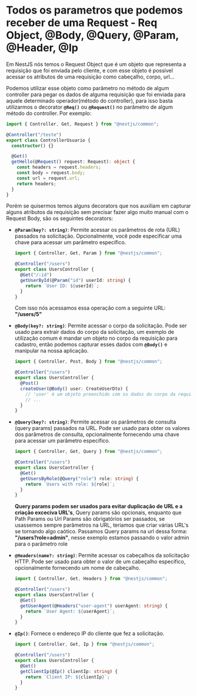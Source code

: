 # Todos os parametros que podemos receber de uma Request - Req Object, @Body, @Query, @Param, @Header, @Ip

Em NestJS nós temos o Request Object que é um objeto que representa a requisição que foi enviada pelo cliente, e com esse objeto é possível acessar os atributos de uma requisição como cabeçalho, corpo, url...

Podemos utilizar esse objeto como parâmetro no método de algum controller para pegar os dados de alguma requisição que foi enviada para aquele determinado operador(método do controller), para isso basta utilizarmos o decorator **`@Req()`** ou **`@Request()`** no parâmetro de algum método do controller. Por exemplo:

```typescript
import { Controller, Get, Request } from "@nestjs/common";

@Controller("/teste")
export class ControllerUsuario {
  constructor() {}

  @Get()
  getHello(@Request() request: Request): object {
    const headers = request.headers;
    const body = request.body;
    const url = request.url;
    return headers;
  }
}
```

Porém se quisermos temos alguns decorators que nos auxiliam em capturar alguns atributos da requisição sem precisar fazer algo muito manual com o Request Body, são os seguintes decorators:

- **`@Param(key?: string)`**: Permite acessar os parâmetros de rota (URL) passados na solicitação. Opcionalmente, você pode especificar uma chave para acessar um parâmetro específico.

  ```typescript
  import { Controller, Get, Param } from "@nestjs/common";

  @Controller("/users")
  export class UsersController {
    @Get("/:id")
    getUserById(@Param("id") userId: string) {
      return `User ID: ${userId}`;
    }
  }
  ```

  Com isso nós acessamos essa operação com a seguinte URL: **"/users/5"**

- **`@Body(key?: string)`**: Permite acessar o corpo da solicitação. Pode ser usado para extrair dados do corpo da solicitação, um exemplo de utilização comum é mandar um objeto no corpo da requisição para cadastro, então podemos capturar esses dados com **`@Body()`** e manipular na nossa aplicação.

  ```typescript
  import { Controller, Post, Body } from "@nestjs/common";

  @Controller("/users")
  export class UsersController {
    @Post()
    createUser(@Body() user: CreateUserDto) {
      // 'user' é um objeto preenchido com os dados do corpo da requisição
      // ...
    }
  }
  ```

- **`@Query(key?: string)`**: Permite acessar os parâmetros de consulta (query params) passados na URL. Pode ser usado para obter os valores dos parâmetros de consulta, opcionalmente fornecendo uma chave para acessar um parâmetro específico.

  ```typescript
  import { Controller, Get, Query } from "@nestjs/common";

  @Controller("/users")
  export class UsersController {
    @Get()
    getUsersByRole(@Query("role") role: string) {
      return `Users with role: ${role}`;
    }
  }
  ```

  **Query params podem ser usados para evitar duplicação de URL e a criação exceciva URL's**, Query params são opcionais, enquanto que Path Params ou Url Params são obrigatórios ser passados, se usassemos sempre parâmetros na URL, teriamos que criar várias URL's se tornando algo caótico. Passamos Query params na url dessa forma: **"/users?role=admin"**, nesse exemplo estamos passando o valor admin para o parâmetro role

- **`@Headers(name?: string)`**: Permite acessar os cabeçalhos da solicitação HTTP. Pode ser usado para obter o valor de um cabeçalho específico, opcionalmente fornecendo um nome de cabeçalho.

  ```typescript
  import { Controller, Get, Headers } from "@nestjs/common";

  @Controller("/users")
  export class UsersController {
    @Get()
    getUserAgent(@Headers("user-agent") userAgent: string) {
      return `User Agent: ${userAgent}`;
    }
  }
  ```

- **`@Ip()`**: Fornece o endereço IP do cliente que fez a solicitação.

  ```typescript
  import { Controller, Get, Ip } from "@nestjs/common";

  @Controller("/users")
  export class UsersController {
    @Get()
    getClientIp(@Ip() clientIp: string) {
      return `Client IP: ${clientIp}`;
    }
  }
  ```
